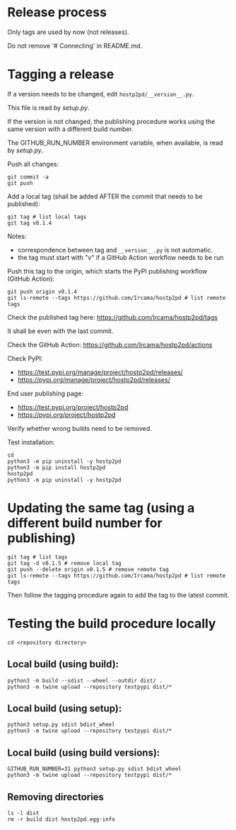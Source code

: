 # Release process

Only tags are used by now (not releases).

Do not remove '# Connecting' in README.md.

# Tagging a release

If a version needs to be changed, edit `hostp2pd/__version__.py`.

This file is read by *setup.py*.

If the version is not changed, the publishing procedure works using the same version with a different build number.

The GITHUB_RUN_NUMBER environment variable, when available, is read by *setup.py*.

Push all changes:

```shell
git commit -a
git push
```

Add a local tag (shall be added AFTER the commit that needs to be published):

```shell
git tag # list local tags
git tag v0.1.4
```

Notes:

- correspondence between tag and `__version__.py` is not automatic.
- the tag must start with "v" if a GitHub Action workflow needs to be run

Push this tag to the origin, which starts the PyPI publishing workflow (GitHub Action):

```shell
git push origin v0.1.4
git ls-remote --tags https://github.com/Ircama/hostp2pd # list remote tags
```

Check the published tag here: https://github.com/Ircama/hostp2pd/tags

It shall be even with the last commit.

Check the GitHub Action: https://github.com/Ircama/hostp2pd/actions

Check PyPI:

- https://test.pypi.org/manage/project/hostp2pd/releases/
- https://pypi.org/manage/project/hostp2pd/releases/

End user publishing page:

- https://test.pypi.org/project/hostp2pd
- https://pypi.org/project/hostp2pd

Verify whether wrong builds need to be removed.

Test installation:

```shell
cd
python3 -m pip uninstall -y hostp2pd
python3 -m pip install hostp2pd
hostp2pd
python3 -m pip uninstall -y hostp2pd
```

# Updating the same tag (using a different build number for publishing)

```shell
git tag # list tags
git tag -d v0.1.5 # remove local tag
git push --delete origin v0.1.5 # remove remote tag
git ls-remote --tags https://github.com/Ircama/hostp2pd # list remote tags
```

Then follow the tagging procedure again to add the tag to the latest commit.

# Testing the build procedure locally

```shell
cd <repository directory>
```

## Local build (using build):

```shell
python3 -m build --sdist --wheel --outdir dist/ .
python3 -m twine upload --repository testpypi dist/*
```

## Local build (using setup):

```shell
python3 setup.py sdist bdist_wheel
python3 -m twine upload --repository testpypi dist/*
```

## Local build (using build versions):

```shell
GITHUB_RUN_NUMBER=31 python3 setup.py sdist bdist_wheel
python3 -m twine upload --repository testpypi dist/*
```

## Removing directories

```shell
ls -l dist
rm -r build dist hostp2pd.egg-info
```
